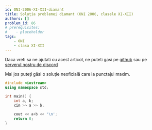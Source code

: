```yaml
---
id: ONI-2006-XI-XII-diamant
title: Soluția problemei diamant (ONI 2006, clasele XI-XII)
authors: []
problem_id: 86
# prerequisites:
#    - placeholder
tags:
    - ONI
    - clasa XI-XII
---
```


Daca vreti sa ne ajutati cu acest articol, ne puteti gasi pe [github](https://github.com/roalgo-discord/arhiva-educationala) sau pe [serverul nostru de discord](https://discord.gg/vdDRSmg3fC)

Mai jos puteți găsi o soluție neoficială care ia punctajul maxim.

```cpp
#include <iostream>
using namespace std;
 
int main() {
    int a, b;
    cin >> a >> b;

    cout << a+b << '\n';
    return 0;
}
